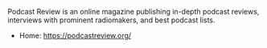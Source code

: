 Podcast Review is an online magazine publishing in-depth podcast reviews, interviews with prominent radiomakers, and best podcast lists.

* Home: https://podcastreview.org/
